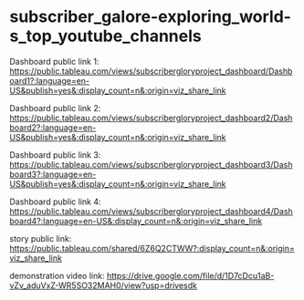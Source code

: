 # subscriber_galore-exploring_world-s_top_youtube_channels

Dashboard public link 1:
https://public.tableau.com/views/subscribergloryproject_dashboard/Dashboard1?:language=en-US&publish=yes&:display_count=n&:origin=viz_share_link

Dashboard public link 2:
https://public.tableau.com/views/subscribergloryproject_dashboard2/Dashboard2?:language=en-US&publish=yes&:display_count=n&:origin=viz_share_link

Dashboard public link 3:
https://public.tableau.com/views/subscribergloryproject_dashboard3/Dashboard3?:language=en-US&publish=yes&:display_count=n&:origin=viz_share_link

Dashboard public link 4:
https://public.tableau.com/views/subscribergloryproject_dashboard4/Dashboard4?:language=en-US&:display_count=n&:origin=viz_share_link

story public link:
https://public.tableau.com/shared/6Z6Q2CTWW?:display_count=n&:origin=viz_share_link

demonstration video link:
https://drive.google.com/file/d/1D7cDcu1aB-vZv_aduVxZ-WR5SO32MAH0/view?usp=drivesdk
